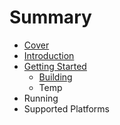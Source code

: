 # Summary

* [Cover](README.md)
* [Introduction](documentation/Introduction.md)
* [Getting Started](documentation/GettingStarted.md)
   * [Building](documentation/Building.md)
   * Temp
* Running
* Supported Platforms

